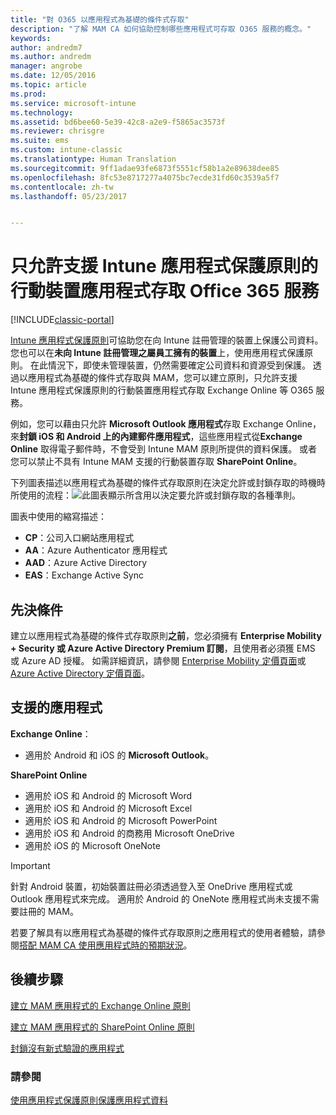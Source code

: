 ```yaml
---
title: "對 O365 以應用程式為基礎的條件式存取"
description: "了解 MAM CA 如何協助控制哪些應用程式可存取 O365 服務的概念。"
keywords: 
author: andredm7
ms.author: andredm
manager: angrobe
ms.date: 12/05/2016
ms.topic: article
ms.prod: 
ms.service: microsoft-intune
ms.technology: 
ms.assetid: bd6bee60-5e39-42c8-a2e9-f5865ac3573f
ms.reviewer: chrisgre
ms.suite: ems
ms.custom: intune-classic
ms.translationtype: Human Translation
ms.sourcegitcommit: 9ff1adae93fe6873f5551cf58b1a2e89638dee85
ms.openlocfilehash: 8fc53e8717277a4075bc7ecde31fd60c3539a5f7
ms.contentlocale: zh-tw
ms.lasthandoff: 05/23/2017


---
```


# <a name="allow-only-mobile-apps-that-support-intune-app-protection-policies-to-access-office-365-services"></a>只允許支援 Intune 應用程式保護原則的行動裝置應用程式存取 Office 365 服務

[!INCLUDE[classic-portal](../includes/classic-portal.md)]

[Intune 應用程式保護原則](protect-apps-and-data-with-microsoft-intune.md)可協助您在向 Intune 註冊管理的裝置上保護公司資料。 您也可以在**未向 Intune 註冊管理之屬員工擁有的裝置**上，使用應用程式保護原則。  在此情況下，即使未管理裝置，仍然需要確定公司資料和資源受到保護。 透過以應用程式為基礎的條件式存取與 MAM，您可以建立原則，只允許支援 Intune 應用程式保護原則的行動裝置應用程式存取 Exchange Online 等 O365 服務。

例如，您可以藉由只允許 **Microsoft Outlook 應用程式**存取 Exchange Online，來**封鎖 iOS 和 Android 上的內建郵件應用程式**，這些應用程式從**Exchange Online** 取得電子郵件時，不會受到 Intune MAM 原則所提供的資料保護。 或者您可以禁止不具有 Intune MAM 支援的行動裝置存取 **SharePoint Online**。

下列圖表描述以應用程式為基礎的條件式存取原則在決定允許或封鎖存取的時機時所使用的流程：![此圖表顯示所含用以決定要允許或封鎖存取的各種準則](../media/mam-ca-decision-flow_simple.png)。

圖表中使用的縮寫描述：
* **CP**：公司入口網站應用程式
* **AA**：Azure Authenticator 應用程式
* **AAD**：Azure Active Directory
* **EAS**：Exchange Active Sync

## <a name="prerequisites"></a>先決條件
建立以應用程式為基礎的條件式存取原則**之前**，您必須擁有 **Enterprise Mobility + Security 或 Azure Active Directory Premium 訂閱**，且使用者必須獲 EMS 或 Azure AD 授權。 如需詳細資訊，請參閱 [Enterprise Mobility 定價頁面](https://www.microsoft.com/cloud-platform/enterprise-mobility-pricing)或 [Azure Active Directory 定價頁面](https://azure.microsoft.com/pricing/details/active-directory/)。


## <a name="supported-apps"></a>支援的應用程式
**Exchange Online**：
* 適用於 Android 和 iOS 的 **Microsoft Outlook**。

**SharePoint Online**
* 適用於 iOS 和 Android 的 Microsoft Word
* 適用於 iOS 和 Android 的 Microsoft Excel
* 適用於 iOS 和 Android 的 Microsoft PowerPoint
* 適用於 iOS 和 Android 的商務用 Microsoft OneDrive
* 適用於 iOS 的 Microsoft OneNote

>[!IMPORTANT]
>針對 Android 裝置，初始裝置註冊必須透過登入至 OneDrive 應用程式或 Outlook 應用程式來完成。 適用於 Android 的 OneNote 應用程式尚未支援不需要註冊的 MAM。

若要了解具有以應用程式為基礎的條件式存取原則之應用程式的使用者體驗，請參閱[搭配 MAM CA 使用應用程式時的預期狀況](use-apps-with-mam-ca.md)。


## <a name="next-steps"></a>後續步驟
[建立 MAM 應用程式的 Exchange Online 原則](mam-ca-for-exchange-online.md)

[建立 MAM 應用程式的 SharePoint Online 原則](mam-ca-for-sharepoint-online.md)

[封鎖沒有新式驗證的應用程式](block-apps-with-no-modern-authentication.md)

### <a name="see-also"></a>請參閱

[使用應用程式保護原則保護應用程式資料](protect-app-data-using-mobile-app-management-policies-with-microsoft-intune.md)

